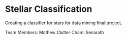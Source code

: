 # Stellar Classification 

Creating a classifier for stars for data mining final project. 

Team Members:
Mathew Clutter
Chami Senarath
